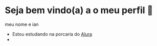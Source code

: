 # Seja bem vindo(a) a o meu perfil 🖤

meu nome e ian 

- Estou estudando na porcaria do [Alura](Alura.com)
- 

